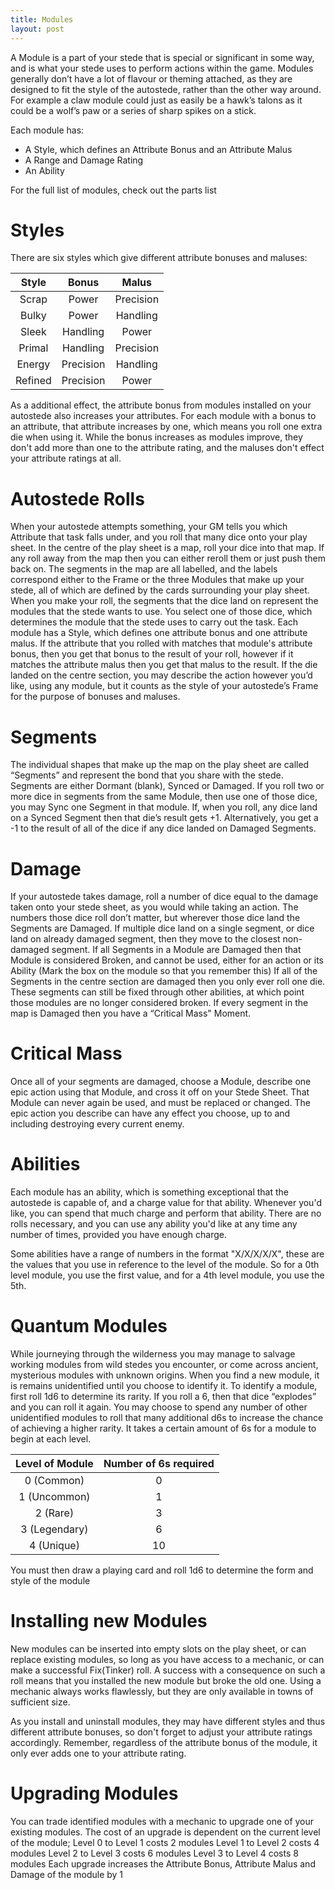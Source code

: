 ```yaml
---
title: Modules
layout: post
---
```

A Module is a part of your stede that is special or significant in some way, and is what your stede uses to perform actions within the game. Modules generally don’t have a lot of flavour or theming attached, as they are designed to fit the style of the autostede, rather than the other way around. For example a claw module could just as easily be a hawk’s talons as it could be a wolf’s paw or a series of sharp spikes on a stick. 

Each module has:
- A Style, which defines an Attribute Bonus and an Attribute Malus
- A Range and Damage Rating
- An Ability

For the full list of modules, check out the parts list

# Styles
There are six styles which give different attribute bonuses and maluses:

<div class="table-wrapper" markdown="block">

|Style|Bonus|Malus|
|:-:|:-:|:-:|
|Scrap|Power|Precision|
|Bulky|Power|Handling|
|Sleek|Handling|Power|
|Primal|Handling|Precision|
|Energy|Precision|Handling|
|Refined|Precision|Power|

</div>

As a additional effect, the attribute bonus from modules installed on your autostede also increases your attributes. For each module with a bonus to an attribute, that attribute increases by one, which means you roll one extra die when using it. While the bonus increases as modules improve, they don't add more than one to the attribute rating, and the maluses don't effect your attribute ratings at all.

# Autostede Rolls
When your autostede attempts something, your GM tells you which Attribute that task falls under, and you roll that many dice onto your play sheet. In the centre of the play sheet is a map, roll your dice into that map. If any roll away from the map then you can either reroll them or just push them back on.
The segments in the map are all labelled, and the labels correspond either to the Frame or the three Modules that make up your stede, all of which are defined by the cards surrounding your play sheet. 
When you make your roll, the segments that the dice land on represent the modules that the stede wants to use. You select one of those dice, which determines the module that the stede uses to carry out the task. 
Each module has a Style, which defines one attribute bonus and one attribute malus. If the attribute that you rolled with matches that module's attribute bonus, then you get that bonus to the result of your roll, however if it matches the attribute malus then you get that malus to the result.
If the die landed on the centre section, you may describe the action however you’d like, using any module, but it counts as the style of your autostede’s Frame for the purpose of bonuses and maluses.

# Segments
The individual shapes that make up the map on the play sheet are called “Segments” and represent the bond that you share with the stede. Segments are either Dormant (blank), Synced or Damaged. 
If you roll two or more dice in segments from the same Module, then use one of those dice, you may Sync one Segment in that module. 
If, when you roll, any dice land on a Synced Segment then that die’s result gets +1. Alternatively, you get a -1 to the result of all of the dice if any dice landed on Damaged Segments.

# Damage
If your autostede takes damage, roll a number of dice equal to the damage taken onto your stede sheet, as you would while taking an action. The numbers those dice roll don’t matter, but wherever those dice land the Segments are Damaged. If multiple dice land on a single segment, or dice land on already damaged segment, then they move to the closest non-damaged segment. 
If all Segments in a Module are Damaged then that Module is considered Broken, and cannot be used, either for an action or its Ability (Mark the box on the module so that you remember this)
If all of the Segments in the centre section are damaged then you only ever roll one die.
These segments can still be fixed through other abilities, at which point those modules are no longer considered broken. 
If every segment in the map is Damaged then you have a “Critical Mass" Moment. 

# Critical Mass
Once all of your segments are damaged, choose a Module, describe one epic action using that Module, and cross it off on your Stede Sheet. That Module can never again be used, and must be replaced or changed. The epic action you describe can have any effect you choose, up to and including destroying every current enemy. 

# Abilities
Each module has an ability, which is something exceptional that the autostede is capable of, and a charge value for that ability. Whenever you'd like, you can spend that much charge and perform that ability. There are no rolls necessary, and you can use any ability you'd like at any time any number of times, provided you have enough charge.

Some abilities have a range of numbers in the format "X/X/X/X/X", these are the values that you use in reference to the level of the module. So for a 0th level module, you use the first value, and for a 4th level module, you use the 5th.

# Quantum Modules
While journeying through the wilderness you may manage to salvage working modules from wild stedes you encounter, or come across ancient, mysterious modules with unknown origins. 
When you find a new module, it is remains unidentified until you choose to identify it. 
To identify a module, first roll 1d6 to determine its rarity. If you roll a 6, then that dice “explodes” and you can roll it again. You may choose to spend any number of other unidentified modules to roll that many additional d6s to increase the chance of achieving a higher rarity. 
It takes a certain amount of 6s for a module to begin at each level.

|Level of Module|Number of 6s required|
|:-:|:-:|
|0 (Common)|0|
|1 (Uncommon)|1|
|2 (Rare)|3|
|3 (Legendary)|6|
|4 (Unique)|10|

You must then draw a playing card and roll 1d6 to determine the form and style of the module

# Installing new Modules
New modules can be inserted into empty slots on the play sheet, or can replace existing modules, so long as you have access to a mechanic, or can make a successful Fix(Tinker) roll. A success with a consequence on such a roll means that you installed the new module but broke the old one. Using a mechanic always works flawlessly, but they are only available in towns of sufficient size. 

As you install and uninstall modules, they may have different styles and thus different attribute bonuses, so don't forget to adjust your attribute ratings accordingly. Remember, regardless of the attribute bonus of the module, it only ever adds one to your attribute rating.

# Upgrading Modules
You can trade identified modules with a mechanic to upgrade one of your existing modules. The cost of an upgrade is dependent on the current level of the module;
Level 0 to Level 1 costs 2 modules
Level 1 to Level 2 costs 4 modules
Level 2 to Level 3 costs 6 modules
Level 3 to Level 4 costs 8 modules 
Each upgrade increases the Attribute Bonus, Attribute Malus and Damage of the module by 1




